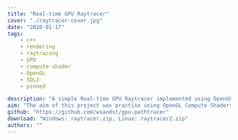 ```yaml
---
title: "Real-time GPU Raytracer"
cover: "./raytracer-cover.jpg"
date: "2020-01-17"
tags:
    - c++
    - rendering
    - raytracing
    - GPU
    - compute-shader
    - OpenGL
    - SDL2
    - pinned

description: "A simple Real-time GPU Raytracer implemented using OpenGL Compute Shaders in C++. It supports reflection and refraction with the Fresnel effect as well as hard shadows. It supports dynamic objects of different types (meshes, spheres and boxes). It also has directional and point lights."
aim: "The aim of this project was practise using OpenGL Compute Shaders as well as learn about raytracing/pathtracing."
github: "https://github.com/wsandst/gpu-pathtracer"
download: "Windows: raytracer.zip, Linux: raytracer2.zip"
authors: ""
---
```

